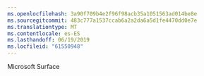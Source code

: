```yaml
---
ms.openlocfilehash: 3a90f709b4e2f96f98acb35a1051563ad014be8e
ms.sourcegitcommit: 483c777a1537ccab6a2a2da6a5d1fe4470dd0e7e
ms.translationtype: MT
ms.contentlocale: es-ES
ms.lasthandoff: 06/19/2019
ms.locfileid: "61550948"
---
```

Microsoft Surface